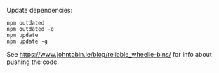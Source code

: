 Update dependencies:

```shell
npm outdated
npm outdated -g
npm update
npm update -g
```

See https://www.johntobin.ie/blog/reliable_wheelie-bins/ for info about pushing
the code.

